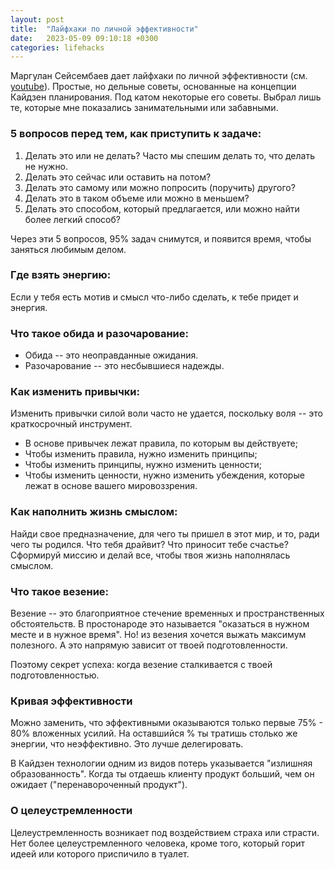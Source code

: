 ```yaml
---
layout: post
title:  "Лайфхаки по личной эффективности"
date:   2023-05-09 09:10:18 +0300
categories: lifehacks
---
```


Маргулан Сейсембаев дает лайфхаки по личной эффективности (см. [youtube](https://www.youtube.com/watch?v=nk1DrU-AEC0)). Простые, но дельные советы, основанные на концепции Кайдзен планирования. Под катом некоторые его советы. Выбрал лишь те, которые мне показались занимательными или забавными.

### 5 вопросов перед тем, как приступить к задаче:
1. Делать это или не делать? Часто мы спешим делать то, что делать не нужно.
2. Делать это сейчас или оставить на потом?
3. Делать это самому или можно попросить (поручить) другого?
4. Делать это в таком объеме или можно в меньшем?
5. Делать это способом, который предлагается, или можно найти более легкий способ?

Через эти 5 вопросов, 95% задач снимутся, и появится время, чтобы заняться любимым делом.

### Где взять энергию:

Если у тебя есть мотив и смысл что-либо сделать, к тебе придет и энергия.

### Что такое обида и разочарование:

- Обида -- это неоправданные ожидания. 
- Разочарование -- это несбывшиеся надежды.

### Как изменить привычки:

Изменить привычки силой воли часто не удается, поскольку воля -- это краткосрочный инструмент.

- В основе привычек лежат правила, по которым вы действуете;
- Чтобы изменить правила, нужно изменить принципы;
- Чтобы изменить принципы, нужно изменить ценности;
- Чтобы изменить ценности, нужно изменить убеждения, которые лежат в основе вашего мировоззрения.

### Как наполнить жизнь смыслом:

Найди свое предназначение, для чего ты пришел в этот мир, и то, ради чего ты родился. Что тебя драйвит? Что приносит тебе счастье? Сформируй миссию и делай все, чтобы твоя жизнь наполнялась смыслом.

### Что такое везение:

Везение -- это благоприятное стечение временных и пространственных обстоятельств. В простонароде это называется "оказаться в нужном месте и в нужное время". Но! из везения хочется выжать максимум полезного. А это напрямую зависит от твоей подготовленности.

Поэтому секрет успеха: когда везение сталкивается с твоей подготовленностью.

### Кривая эффективности

Можно заменить, что эффективными оказываются только первые 75% - 80% вложенных усилий. На оставшийся % ты тратишь столько же энергии, что неэффективно. Это лучше делегировать.

В Кайдзен технологии одним из видов потерь указывается "излишняя образованность". Когда ты отдаешь клиенту продукт больший, чем он ожидает ("перенавороченный продукт").

### О целеустремленности

Целеустремленность возникает под воздействием страха или страсти. Нет более целеустремленного человека, кроме того, который горит идеей или которого приспичило в туалет.